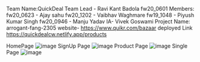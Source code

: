 

Team Name:QuickDeal
Team Lead - Ravi Kant Badola fw20_0601
Members:
fw20_0623 - Ajay sahu
fw20_1202 - Vaibhav Waghmare
fw19_1048 - Piyush Kumar Singh
fw20_0946 - Manju Yadav
IA-	Vivek Goswami
Project Name: arrogant-fang-2305 website- https://www.quikr.com/bazaar
 deployed Link 
 https://quickdealcw.netlify.app/products

HomePage
 ![image](https://user-images.githubusercontent.com/107898767/221489456-7e7b927b-102d-4fbc-87bf-f7730b55d179.png)
 SignUp Page
 ![image](https://user-images.githubusercontent.com/107898767/221489512-d36c8038-8437-47d9-9e32-ae2fbae79f79.png)
 Product Page
 ![image](https://user-images.githubusercontent.com/107898767/221489692-216939cb-3ea7-4a33-bf1d-dab9f166ceed.png)
 Single Page
 ![image](https://user-images.githubusercontent.com/107898767/221489998-f1d3c55e-45ed-4630-893e-4b3a0c2e942f.png)

 
 



